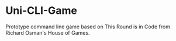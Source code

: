 # Uni-CLI-Game
Prototype command line game based on This Round is in Code from Richard Osman's House of Games.
